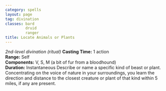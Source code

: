 ```yaml
---
category: spells
layout: page
tag: divination
classes: bard
         druid
         ranger
title: Locate Animals or Plants 
---
```

_2nd-level divination (ritual)_ 
**Casting Time:** 1 action    
**Range:** Self    
**Components:** V, S, M (a bit of fur from a bloodhound)    
**Duration:** Instantaneous 
Describe or name a specific kind of beast or plant. Concentrating on the voice of nature in your surroundings, you learn the direction and distance to the closest creature or plant of that kind within 5 miles, if any are present. 